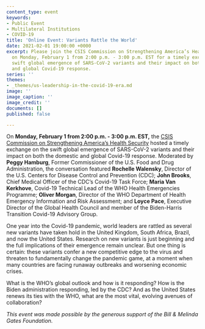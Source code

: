 ```yaml
---
content_type: event
keywords:
- Public Event
- Multilateral Institutions
- COVID-19
title: 'Online Event: Variants Rattle the World'
date: 2021-02-01 19:00:00 +0000
excerpt: Please join the CSIS Commission on Strengthening America’s Health Security
  on Monday, February 1 from 2:00 p.m. - 3:00 p.m. EST for a timely exchange on the
  swift global emergence of SARS-CoV-2 variants and their impact on both the domestic
  and global Covid-19 response.
series: ''
themes:
- _themes/us-leadership-in-the-covid-19-era.md
image: ''
image_caption: ''
image_credit: ''
documents: []
published: false

---
```


On **Monday, February 1 from 2:00 p.m. - 3:00 p.m. EST,** the [CSIS Commission on Strengthening America’s Health Security](https://healthsecurity.csis.org/) hosted a timely exchange on the swift global emergence of SARS-CoV-2 variants and their impact on both the domestic and global Covid-19 response. Moderated by **Peggy Hamburg**, Former Commissioner of the U.S. Food and Drug Administration, the conversation featured **Rochelle Walensky**, Director of the U.S. Centers for Disease Control and Prevention (CDC); **John Brooks**, Chief Medical Officer of the CDC’s Covid-19 Task Force; **Maria Van Kerkhove**, Covid-19 Technical Lead of the WHO Health Emergencies Programme; **Oliver Morgan**, Director of the WHO Department of Health Emergency Information and Risk Assessment; and **Loyce Pace**, Executive Director of the Global Health Council and member of the Biden-Harris Transition Covid-19 Advisory Group.  
   
One year into the Covid-19 pandemic, world leaders are rattled as several new variants have taken hold in the United Kingdom, South Africa, Brazil, and now the United States. Research on new variants is just beginning and the full implications of their emergence remain unclear. But one thing is certain: these variants confer a new competitive edge to the virus and threaten to fundamentally change the pandemic game, at a moment when many countries are facing runaway outbreaks and worsening economic crises.  
   
What is the WHO’s global outlook and how is it responding? How is the Biden administration responding, led by the CDC? And as the United States renews its ties with the WHO, what are the most vital, evolving avenues of collaboration?

_This event was made possible by the generous support of the Bill & Melinda Gates Foundation._